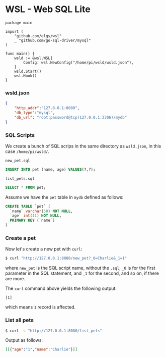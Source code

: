 # WSL - Web SQL Lite

```golang
package main

import (
	"github.com/elgs/wsl"
	_ "github.com/go-sql-driver/mysql"
)

func main() {
	wsld := &wsl.WSL{
		Config: wsl.NewConfig("/home/pi/wsld/wsld.json"),
	}
	wsld.Start()
	wsl.Hook()
}
```
### wsld.json
```json
{
    "http_addr":"127.0.0.1:8080",
    "db_type":"mysql",
    "db_url": "root:password@tcp(127.0.0.1:3306)/mydb"
}
```

### SQL Scripts
We create a bunch of SQL scrips in the same directory as `wsld.json`, in this case `/home/pi/wsld/`.

`new_pet.sql`
```sql
INSERT INTO pet (name, age) VALUES(?,?);
```

`list_pets.sql`
```sql
SELECT * FROM pet;
```

Assume we have the `pet` table in `mydb` defined as follows:

```sql
CREATE TABLE `pet` (
  `name` varchar(50) NOT NULL,
  `age` int(11) NOT NULL,
  PRIMARY KEY (`name`)
)
```

### Create a pet
Now let's create a new pet with `curl`:

```bash
$ curl "http://127.0.0.1:8080/new_pet?_0=Charlie&_1=1"
```
where `new_pet` is the SQL script name, without the `.sql`, `_0` is for the first parameter in the SQL statement, and `_1` for the second, and so on, if there are more.

The `curl` command above yields the following output:
```
[1]
``` 
which means `1` record is affected.

### List all pets

```bash
$ curl -s "http://127.0.0.1:8080/list_pets"
```

Output as follows:
```json
[[{"age":"1","name":"Charlie"}]]
```